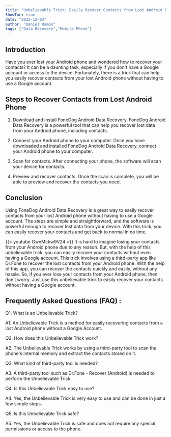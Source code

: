 ```yaml
---
title: "Unbelievable Trick: Easily Recover Contacts from Lost Android Phone Without Google Account!"
ShowToc: true 
date: "2022-12-03"
author: "Daniel Ramos" 
tags: ["Data Recovery","Mobile Phone"]
---
```

## Introduction 

Have you ever lost your Android phone and wondered how to recover your contacts? It can be a daunting task, especially if you don't have a Google account or access to the device. Fortunately, there is a trick that can help you easily recover contacts from your lost Android phone without having to use a Google account. 

## Steps to Recover Contacts from Lost Android Phone

1. Download and install FoneDog Android Data Recovery. FoneDog Android Data Recovery is a powerful tool that can help you recover lost data from your Android phone, including contacts. 

2. Connect your Android phone to your computer. Once you have downloaded and installed FoneDog Android Data Recovery, connect your Android phone to your computer. 

3. Scan for contacts. After connecting your phone, the software will scan your device for contacts. 

4. Preview and recover contacts. Once the scan is complete, you will be able to preview and recover the contacts you need. 

## Conclusion 

Using FoneDog Android Data Recovery is a great way to easily recover contacts from your lost Android phone without having to use a Google account. The steps are simple and straightforward, and the software is powerful enough to recover lost data from your device. With this trick, you can easily recover your contacts and get back to normal in no time.

{{< youtube GwnMckw9V24 >}} 
It is hard to imagine losing your contacts from your Android phone due to any reason. But, with the help of this unbelievable trick, you can easily recover your contacts without even having a Google account. This trick involves using a third-party app like Dr.Fone to recover the lost contacts from your Android phone. With the help of this app, you can recover the contacts quickly and easily, without any hassle. So, if you ever lose your contacts from your Android phone, then don’t worry. Just use this unbelievable trick to easily recover your contacts without having a Google account.

## Frequently Asked Questions (FAQ) :
Q1. What is an Unbelievable Trick?

A1. An Unbelievable Trick is a method for easily recovering contacts from a lost Android phone without a Google Account.

Q2. How does this Unbelievable Trick work?

A2. The Unbelievable Trick works by using a third-party tool to scan the phone's internal memory and extract the contacts stored on it.

Q3. What kind of third-party tool is needed?

A3. A third-party tool such as Dr.Fone - Recover (Android) is needed to perform the Unbelievable Trick.

Q4. Is this Unbelievable Trick easy to use?

A4. Yes, the Unbelievable Trick is very easy to use and can be done in just a few simple steps.

Q5. Is this Unbelievable Trick safe?

A5. Yes, the Unbelievable Trick is safe and does not require any special permissions or access to the phone.



